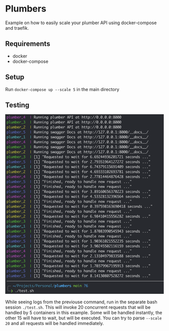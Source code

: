 # Plumbers

Example on how to easily scale your plumber API using docker-compose and
traefik.

## Requirements

- docker
- docker-compose

## Setup

Run `docker-compose up --scale 5` in the main directory

## Testing 

![](docs/logs.png)

While seeing logs from the previouse command, run in the separate bash session
`./test.sh`. This will invoke 20 concurrent requests that will be handled by 5
containers in this example. Some will be handled instantly, the other 15 will
have to wait, but will be executed. You can try to parse `--scale 20` and all
requests will be handled immediately.


